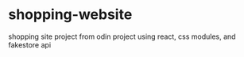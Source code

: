 # shopping-website
shopping site project from odin project using react, css modules, and fakestore api
